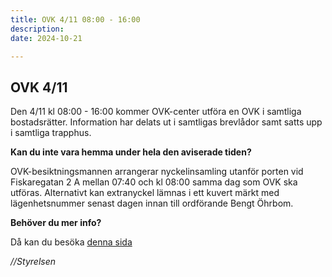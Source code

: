 ```yaml
---
title: OVK 4/11 08:00 - 16:00
description:
date: 2024-10-21

---
```



## OVK 4/11

Den 4/11 kl 08:00 - 16:00 kommer OVK-center utföra en OVK i samtliga bostadsrätter.
Information har delats ut i samtligas brevlådor samt satts upp i samtliga trapphus.

**Kan du inte vara hemma under hela den aviserade tiden?**

OVK-besiktningsmannen arrangerar nyckelinsamling utanför porten vid Fiskaregatan 2 A mellan 07:40 och kl 08:00 samma dag som OVK ska utföras.
Alternativt kan extranyckel lämnas i ett kuvert märkt med lägenhetsnummer senast dagen innan till ordförande Bengt Öhrbom.


**Behöver du mer info?**

Då kan du besöka [denna sida](https://www.ovkcenter.se/hur-gar-ovk-besiktning-till)

*//Styrelsen*
